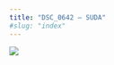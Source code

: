 ```yaml
---
title: "DSC_0642 – SUDA"
#slug: "index"
---
```


[![](/wp-content/2015/05/DSC_0642-300x201.jpg)](/wp-content/2015/05/DSC_0642.jpg)